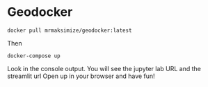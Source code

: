 # Geodocker

`docker pull mrmaksimize/geodocker:latest`

Then 

`docker-compose up`

Look in the console output.  You will see the jupyter lab URL and the streamlit url
Open up in your browser and have fun!
